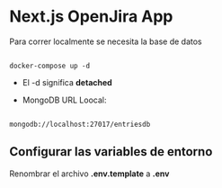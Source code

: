 # Next.js OpenJira App

Para correr localmente se necesita la base de datos

```

docker-compose up -d
```

* El -d significa __detached__


* MongoDB URL Loocal:

```

mongodb://localhost:27017/entriesdb
```


## Configurar las variables de entorno

Renombrar el archivo __.env.template__ a __.env__